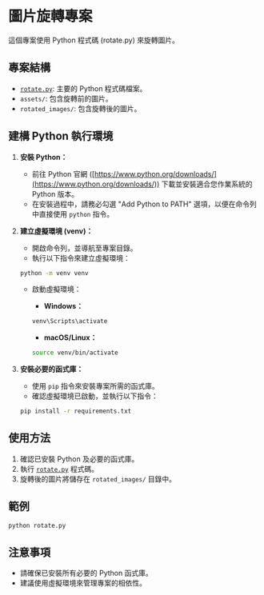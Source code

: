 # 圖片旋轉專案

這個專案使用 Python 程式碼 (rotate.py) 來旋轉圖片。

## 專案結構

-   [`rotate.py`](rotate.py): 主要的 Python 程式碼檔案。
-   `assets/`: 包含旋轉前的圖片。
-   `rotated_images/`: 包含旋轉後的圖片。

## 建構 Python 執行環境

1.  **安裝 Python：**
    -   前往 Python 官網 ([https://www.python.org/downloads/](https://www.python.org/downloads/)) 下載並安裝適合您作業系統的 Python 版本。
    -   在安裝過程中，請務必勾選 "Add Python to PATH" 選項，以便在命令列中直接使用 `python` 指令。
2.  **建立虛擬環境 (venv)：**
    -   開啟命令列，並導航至專案目錄。
    -   執行以下指令來建立虛擬環境：

    ```bash
    python -m venv venv
    ```

    -   啟動虛擬環境：

        -   **Windows：**

        ```bash
        venv\Scripts\activate
        ```

        -   **macOS/Linux：**

        ```bash
        source venv/bin/activate
        ```
3.  **安裝必要的函式庫：**
    -   使用 `pip` 指令來安裝專案所需的函式庫。
    -   確認虛擬環境已啟動，並執行以下指令：

    ```bash
    pip install -r requirements.txt
    ```

## 使用方法

1.  確認已安裝 Python 及必要的函式庫。
2.  執行 [`rotate.py`](rotate.py) 程式碼。
3.  旋轉後的圖片將儲存在 `rotated_images/` 目錄中。

## 範例

```python
python rotate.py
```

## 注意事項

-   請確保已安裝所有必要的 Python 函式庫。
-   建議使用虛擬環境來管理專案的相依性。